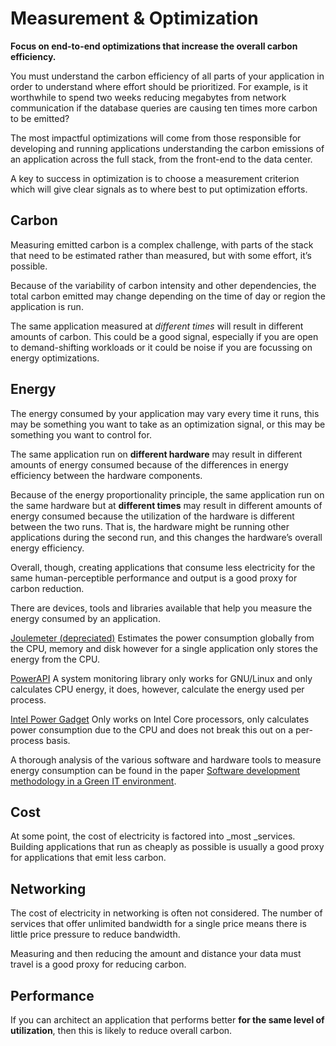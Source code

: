# Measurement & Optimization

**Focus on end-to-end optimizations that increase the overall carbon efficiency.**

You must understand the carbon efficiency of all parts of your application in order to understand where effort should be prioritized. For example, is it worthwhile to spend two weeks reducing megabytes from network communication if the database queries are causing ten times more carbon to be emitted?

The most impactful optimizations will come from those responsible for developing and running applications understanding the carbon emissions of an application across the full stack, from the front-end to the data center. 

A key to success in optimization is to choose a measurement criterion which will give clear signals as to where best to put optimization efforts.

## Carbon

Measuring emitted carbon is a complex challenge, with parts of the stack that need to be estimated rather than measured, but with some effort, it’s possible.

Because of the variability of carbon intensity and other dependencies, the total carbon emitted may change depending on the time of day or region the application is run. 

The same application measured at *different times* will result in different amounts of carbon. This could be a good signal, especially if you are open to demand-shifting workloads or it could be noise if you are focussing on energy optimizations.


## Energy

The energy consumed by your application may vary every time it runs, this may be something you want to take as an optimization signal, or this may be something you want to control for.

The same application run on **different hardware** may result in different amounts of energy consumed because of the differences in energy efficiency between the hardware components.

Because of the energy proportionality principle, the same application run on the same hardware but at **different times** may result in different amounts of energy consumed because the utilization of the hardware is different between the two runs. That is, the hardware might be running other applications during the second run, and this changes the hardware’s overall energy efficiency.

Overall, though, creating applications that consume less electricity for the same human-perceptible performance and output is a good proxy for carbon reduction.

There are devices, tools and libraries available that help you measure the energy consumed by an application.

[Joulemeter (depreciated)](https://www.microsoft.com/en-us/research/project/joulemeter-computational-energy-measurement-and-optimization/) 
Estimates the power consumption globally from the CPU, memory and disk however for a single application only stores the energy from the CPU. 

 
[PowerAPI](http://powerapi.org/)
A system monitoring library only works for GNU/Linux and only calculates CPU energy, it does, however, calculate the energy used per process. 

 
[Intel Power Gadget](https://software.intel.com/en-us/articles/intel-power-gadget)
Only works on Intel Core processors, only calculates power consumption due to the CPU and does not break this out on a per-process basis. 
 
A thorough analysis of the various software and hardware tools to measure energy consumption can be found in the paper [Software development methodology in a Green IT environment](https://tel.archives-ouvertes.fr/tel-01724069/document).


## Cost

At some point, the cost of electricity is factored into _most _services. Building applications that run as cheaply as possible is usually a good proxy for applications that emit less carbon.

## Networking

The cost of electricity in networking is often not considered. The number of services that offer unlimited bandwidth for a single price means there is little price pressure to reduce bandwidth.  

Measuring and then reducing the amount and distance your data must travel is a good proxy for reducing carbon.

## Performance

If you can architect an application that performs better **for the same level of utilization**, then this is likely to reduce overall carbon.

